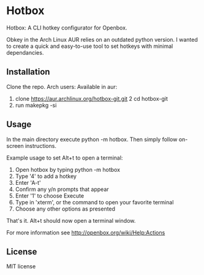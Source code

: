 # Hotbox

Hotbox: A CLI hotkey configurator for Openbox.

Obkey in the Arch Linux AUR relies on an outdated python version.
I wanted to create a quick and easy-to-use tool to set hotkeys with minimal dependancies.

## Installation

Clone the repo.
Arch users: Available in aur:
1. clone https://aur.archlinux.org/hotbox-git.git
2 cd hotbox-git
3. run makepkg -si

## Usage

In the main directory execute python -m hotbox.
Then simply follow on-screen instructions.

Example usage to set Alt+t to open a terminal:
1. Open hotbox by typing python -m hotbox
2. Type '4' to add a hotkey
3. Enter 'A-t'
4. Confirm any y/n prompts that appear
5. Enter '1' to choose Execute
6. Type in 'xterm', or the command to open your favorite terminal
7. Choose any other options as presented

That's it. Alt+t should now open a terminal window.

For more information see http://openbox.org/wiki/Help:Actions

## License

MIT license
